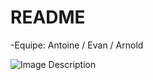 # README #

-Equipe: Antoine / Evan / Arnold

![Image Description](relative/path/to/your/image.png)
